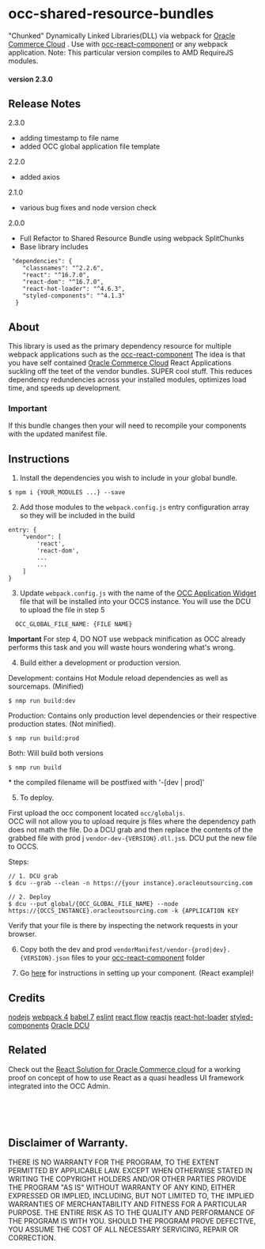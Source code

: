 # occ-shared-resource-bundles
"Chunked" Dynamically Linked Libraries(DLL) via webpack for [Oracle Commerce Cloud](https://cloud.oracle.com/en_US/commerce-cloud "Oracle Commerce Cloud") .
Use with [occ-react-component](https://github.com/leedium/occ-react-component) or any webpack application.
Note: This particular version compiles to AMD RequireJS modules.

#### version 2.3.0


## Release Notes

2.3.0    
  - adding timestamp to file name
  - added OCC global application file template 

2.2.0
  - added axios  
  
2.1.0
  - various bug fixes and node version check   

2.0.0
  - Full Refactor to Shared Resource Bundle using webpack SplitChunks
  - Base library includes
  ```
   "dependencies": {
      "classnames": "^2.2.6",
      "react": "^16.7.0",
      "react-dom": "^16.7.0",
      "react-hot-loader": "^4.6.3",
      "styled-components": "^4.1.3"
    }
  ```

## About
This library is used as the primary dependency resource for multiple webpack applications such as the
[occ-react-component](https://github.com/leedium/occ-react-component "Standalone react components for Oracle Commerce Cloud") The idea is that you have self contained [Oracle Commerce Cloud](https://cloud.oracle.com/en_US/commerce-cloud "Oracle Commerce Cloud") React Applications suckling off the teet of the vendor bundles. SUPER cool stuff.  This reduces dependency redundencies across your installed modules, optimizes load time, and speeds up development.

### Important  
If this bundle changes then your will need to recompile your components with the updated manifest file.  

## Instructions

1. Install the dependencies you wish to include in your global bundle.
```
$ npm i {YOUR_MODULES ...} --save
```

2. Add those modules to the `webpack.config.js` entry configuration array so they will be included in the build
```
entry: {
    "vendor": [
        'react',
        'react-dom',
        ...
        ...
    ]
}
```

3. Update `webpack.config.js` with the name of the [OCC Application Widget](https://docs.oracle.com/cd/E97801_02/Cloud.18D/WidgetDev/html/s0701includeapplicationleveljavascrip01.html) file that will be installed into your OCCS instance.
You will use the DCU to upload the file in step 5
```$xslt
  OCC_GLOBAL_FILE_NAME: {FILE NAME}
```

<b>Important</b> For step 4, DO NOT use webpack minification as OCC already performs this task and you will waste hours
wondering what's wrong.

4. Build either a development or production version.      

Development: contains Hot Module reload dependencies as well as sourcemaps. (Minified)   
```$xslt
$ nmp run build:dev
```

Production: Contains only production level dependencies or their respective production states. (Not minified).
```$xslt
$ nmp run build:prod
```

Both: Will build both versions
```$xslt
$ nmp run build
```
\*  the compiled filename will be postfixed with '-[dev | prod]'


5. To deploy.  

First upload the occ component located `occ/globaljs`.  
OCC will not allow you to upload require js files where the dependency path does not math the file.
Do a DCU grab and then replace the contents of the grabbed file with prod j `vendor-dev-{VERSION}.dll.js`s.
DCU put the new file to OCCS.

Steps:
```$xslt
// 1. DCU grab
$ dcu --grab --clean -n https://{your instance}.oracleoutsourcing.com

// 2. Deploy
$ dcu --put global/{OCC_GLOBAL_FILE_NAME} --node https://{OCCS_INSTANCE}.oracleoutsourcing.com -k {APPLICATION KEY
```
Verify that your file is there by inspecting the network requests in your browser.

6. Copy both the dev and prod `vendorManifest/vendor-{prod|dev}.{VERSION}.json` files to your [occ-react-component](https://github.com/leedium/occ-react-component "Standalone react components for Oracle Commerce Cloud") folder

7. Go [here](https://github.com/leedium/occ-react-component) for instructions in setting up your component.  (React example)!


## Credits
[nodejs](https://github.com/nodejs/node)
[webpack 4](https://webpack.js.org/)
[babel 7](https://github.com/babel/babel)
[eslint](https://eslint.org/ "Eslint")
[react flow](https://flow.org/en/docs/frameworks/react/ "React Flow")
[reactjs](https://github.com/facebook/react/)
[react-hot-loader](https://github.com/gaearon/react-hot-loader)
[styled-components](https://github.com/styled-components/styled-components)
[Oracle DCU](https://docs.oracle.com/cd/E97801_02/Cloud.18D/ExtendingCC/html/s4405usethedcutograbanduploadsourceco01.html)

## Related
Check out the [React Solution for Oracle Commerce cloud](https://github.com/leedium/occ-react-solution "Oracle Commerce Cloud React Solution") for a working proof on concept of how to use React as a quasi headless UI framework integrated into the OCC Admin.



<br/><br/><br/>
## Disclaimer of Warranty.

  THERE IS NO WARRANTY FOR THE PROGRAM, TO THE EXTENT PERMITTED BY
APPLICABLE LAW.  EXCEPT WHEN OTHERWISE STATED IN WRITING THE COPYRIGHT
HOLDERS AND/OR OTHER PARTIES PROVIDE THE PROGRAM "AS IS" WITHOUT WARRANTY
OF ANY KIND, EITHER EXPRESSED OR IMPLIED, INCLUDING, BUT NOT LIMITED TO,
THE IMPLIED WARRANTIES OF MERCHANTABILITY AND FITNESS FOR A PARTICULAR
PURPOSE.  THE ENTIRE RISK AS TO THE QUALITY AND PERFORMANCE OF THE PROGRAM
IS WITH YOU.  SHOULD THE PROGRAM PROVE DEFECTIVE, YOU ASSUME THE COST OF
ALL NECESSARY SERVICING, REPAIR OR CORRECTION.
